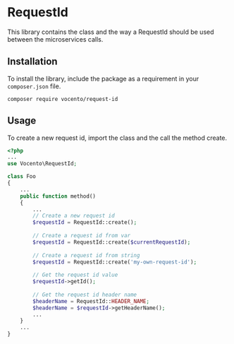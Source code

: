 # RequestId

This library contains the class and the way a RequestId 
should be used between the microservices calls.

## Installation

To install the library, include the package as a requirement in your `composer.json` file.

```
composer require vocento/request-id
```

## Usage

To create a new request id, import the class and the call the method create.

```php
<?php
...
use Vocento\RequestId;

class Foo
{
    ...
    public function method()
    {
        ...
        // Create a new request id
        $requestId = RequestId::create();
            
        // Create a request id from var
        $requestId = RequestId::create($currentRequestId);
        
        // Create a request id from string
        $requestId = RequestId::create('my-own-request-id');
        
        // Get the request id value
        $requestId->getId();
        
        // Get the request id header name
        $headerName = RequestId::HEADER_NAME;
        $headerName = $requestId->getHeaderName();
        ...
    }
    ...
}
```
